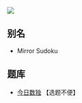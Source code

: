 ![](https://cn.sudoku.today/pic/mirror9x9/15072_464273.png)

## 别名
- Mirror Sudoku

## 题库
- [今日数独](https://cn.sudoku.today/g-mirror-sudoku/) 【选题不便】